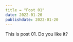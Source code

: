 ```yaml
---
title = "Post 01"
date: 2022-01-20
publishdate: 2022-01-20
---
```

This is post 01. Do you like it?
